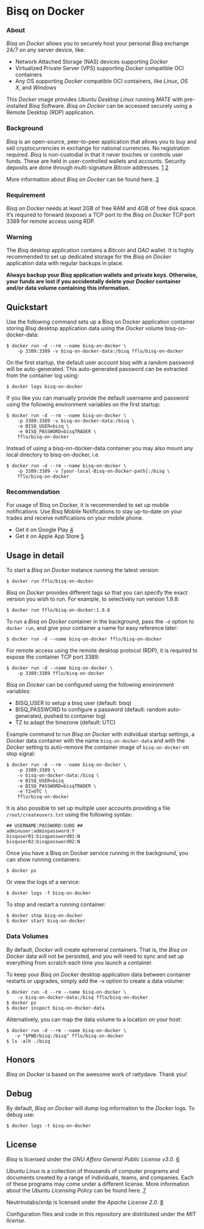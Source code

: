 # Bisq on Docker

### About

_Bisq on Docker_ allows you to securely host your personal _Bisq_ exchange 24/7 on any server device, like:
 - Network Attached Storage (NAS) devices supporting _Docker_
 - Virtualized Private Server (VPS) supporting _Docker_ compatible OCI containers
 - Any OS supporting _Docker_ compatible OCI containers, like _Linux_, _OS X_, and _Windows_

This _Docker_ image provides _Ubuntu Desktop Linux_ running _MATE_ with pre-installed _Bisq_ Software.
_Bisq on Docker_ can be accessed securely using a Remote Desktop (RDP) application.

### Background

_Bisq_ is an open-source, peer-to-peer application that allows you to buy and sell cryptocurrencies in exchange for national currencies. No registration required.
_Bisq_ is non-custodial in that it never touches or controls user funds. These are held in user-controlled wallets and accounts. Security deposits are done through multi-signature _Bitcoin_ addresses. [1] [2]

More information about _Bisq on Docker_ can be found here. [3]

### Requirement

_Bisq on Docker_ needs at least 2GB of free RAM and 4GB of free disk space.
It’s required to forward (expose) a TCP port to the _Bisq on Docker_ TCP port 3389 for remote access using RDP.

### Warning

The _Bisq_ desktop application contains a _Bitcoin_ and _DAO_ wallet.
It is highly recommended to set up dedicated storage for the _Bisq on Docker_ application data with regular backups in place.

**Always backup your _Bisq_ application wallets and private keys. Otherwise, your funds are lost if you accidentally delete your _Docker_ container and/or data volume containing this information.**

## Quickstart

Use the following command sets up a Bisq on Docker application container storing _Bisq_ desktop application data using the _Docker_ volume bisq-on-docker-data:
```
$ docker run -d --rm --name bisq-on-docker \
    -p 3389:3389 -v bisq-on-docker-data:/bisq fflo/bisq-on-docker
```

On the first startup, the default user account bisq with a random password will be auto-generated. This auto-generated password can be extracted from the container log using:
```
$ docker logs bisq-on-docker
```

If you like you can manually provide the default username and password using the following environment variables on the first startup:
```
$ docker run -d --rm --name bisq-on-docker \
    -p 3389:3389 -v bisq-on-docker-data:/bisq \
    -e BISQ_USER=bisq \
    -e BISQ_PASSWORD=bisqTRADER \
    fflo/bisq-on-docker
```

Instead of using a bisq-on-docker-data container you may also mount any local directory to bisq-on-docker, i.e.
```
$ docker run -d --rm --name bisq-on-docker \
    -p 3389:3389 -v [your-local-Bisq-on-Docker-path]:/bisq \
    fflo/bisq-on-docker
```

### Recommendation

For usage of Bisq on Docker, it is recommended to set up mobile notifications.
Use Bisq Mobile Notifications to stay up-to-date on your trades and receive notifications on your mobile phone.

- Get it on Google Play [4]
- Get it on Apple App Store [5]

## Usage in detail

To start a _Bisq on Docker_ instance running the latest version:
```
$ docker run fflo/bisq-on-docker
```

_Bisq on Docker_ provides different tags so that you can specify the exact version you wish to run. For example, to selectively run version 1.9.8:
```
$ docker run fflo/bisq-on-docker:1.9.8
```

To run a _Bisq on Docker_ container in the background, pass the `-d` option to `docker run`, and give your container a name for easy reference later:
```
$ docker run -d --name bisq-on-docker fflo/bisq-on-docker
```

For remote access using the remote desktop protocol (RDP), it is required to expose the container TCP port 3389:
```
$ docker run -d --name bisq-on-docker \
    -p 3389:3389 fflo/bisq-on-docker
```

_Bisq on Docker_ can be configured using the following environment variables:
- BISQ_USER to setup a bisq user (default: bisq)
- BISQ_PASSWORD to configure a password (default: random auto-generated, pushed to container log)
- TZ to adapt the timezone (default: UTC)

Example command to run _Bisq on Docker_ with individual startup settings, a _Docker_ data container with the name `bisq-on-docker-data` and with the _Docker_ setting to auto-remove the container image of `bisq-on-docker` on stop signal:
```
$ docker run -d --rm --name bisq-on-docker \
    -p 3389:3389 \
    -v bisq-on-docker-data:/bisq \
    -e BISQ_USER=bisq
    -e BISQ_PASSWORD=bisqTRADER \
    -e TZ=UTC \
    fflo/bisq-on-docker
```

It is also possible to set up multiple user accounts providing a file `/root/createusers.txt` using the following syntax:
```
## USERNAME:PASSWORD:SUDO ##
adminuser:adminpassword:Y
bisquser01:bisqpassword01:N
bisquser02:bisqpassword02:N
```

Once you have a Bisq on Docker service running in the background, you can show running containers:
```
$ docker ps
```
Or view the logs of a service:
```
$ docker logs -f bisq-on-docker
```

To stop and restart a running container:
```
$ docker stop bisq-on-docker
$ docker start bisq-on-docker
```

### Data Volumes

By default, _Docker_ will create ephemeral containers. That is, the _Bisq on Docker_ data will not be persisted, and you will need to sync and set up everything from scratch each time you launch a container.

To keep your _Bisq on Docker_ desktop application data between container restarts or upgrades, simply add the -v option to create a data volume:
```
$ docker run -d --rm --name bisq-on-docker \
    -v bisq-on-docker-data:/bisq fflo/bisq-on-docker
$ docker ps
$ docker inspect bisq-on-docker-data
```

Alternatively, you can map the data volume to a location on your host:
```
$ docker run -d --rm --name bisq-on-docker \
   -v "$PWD/bisq:/bisq" fflo/bisq-on-docker
$ ls -alh ./bisq
```

## Honors

_Bisq on Docker_ is based on the awesome work of rattydave. Thank you!

## Debug

By default, _Bisq on Docker_ will dump log information to the _Docker_ logs. To debug use:
```
$ docker logs -t bisq-on-docker
```

## License

_Bisq_ is licensed under the _GNU Affero General Public License v3.0_. [6]

_Ubuntu Linux_ is a collection of thousands of computer programs and documents created by a range of individuals, teams, and companies. Each of these programs may come under a different license. More information about the _Ubuntu Licensing Policy_ can be found here. [7]

Neutrinolabs/xrdp is licensed under the _Apache License 2.0_. [8]

Configuration files and code in this repository are distributed under the _MIT license_.


  [1]: https://bisq.network/vision/
  [2]: https://bisq.network/faq/
  [3]: https://flo.sh/bisq-on-docker/
  [4]: https://play.google.com/store/apps/details?id=com.joachimneumann.bisq
  [5]: https://itunes.apple.com/us/app/bisq-mobile/id1424420411
  [6]: https://github.com/bisq-network/bisq/blob/master/LICENSE
  [7]: https://ubuntu.com/licensing
  [8]: https://github.com/neutrinolabs/xrdp/blob/devel/COPYING

